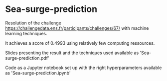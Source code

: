 # Sea-surge-prediction

Resolution of the challenge https://challengedata.ens.fr/participants/challenges/67/ with machine learning techniques.

It achieves a score of 0.4993 using relatively few computing ressources.

Slides presenting the result and the techniques used available as 'Sea-surge-prediction.pdf'

Code as a Jupyter notebook set up with the right hyperparameters available as 'Sea-surge-prediction.ipynb'
